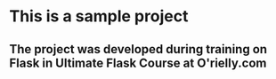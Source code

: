 # This is a sample project

## The project was developed during training on Flask in Ultimate Flask Course at O'rielly.com